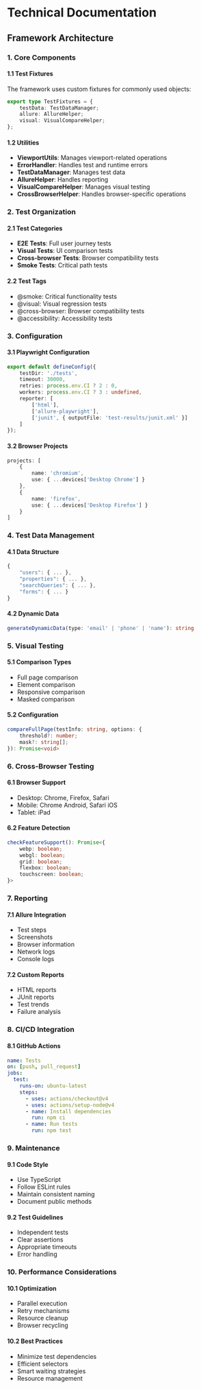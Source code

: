 # Technical Documentation

## Framework Architecture

### 1. Core Components

#### 1.1 Test Fixtures
The framework uses custom fixtures for commonly used objects:
```typescript
export type TestFixtures = {
    testData: TestDataManager;
    allure: AllureHelper;
    visual: VisualCompareHelper;
};
```

#### 1.2 Utilities
- **ViewportUtils**: Manages viewport-related operations
- **ErrorHandler**: Handles test and runtime errors
- **TestDataManager**: Manages test data
- **AllureHelper**: Handles reporting
- **VisualCompareHelper**: Manages visual testing
- **CrossBrowserHelper**: Handles browser-specific operations

### 2. Test Organization

#### 2.1 Test Categories
- **E2E Tests**: Full user journey tests
- **Visual Tests**: UI comparison tests
- **Cross-browser Tests**: Browser compatibility tests
- **Smoke Tests**: Critical path tests

#### 2.2 Test Tags
- @smoke: Critical functionality tests
- @visual: Visual regression tests
- @cross-browser: Browser compatibility tests
- @accessibility: Accessibility tests

### 3. Configuration

#### 3.1 Playwright Configuration
```typescript
export default defineConfig({
    testDir: './tests',
    timeout: 30000,
    retries: process.env.CI ? 2 : 0,
    workers: process.env.CI ? 3 : undefined,
    reporter: [
        ['html'],
        ['allure-playwright'],
        ['junit', { outputFile: 'test-results/junit.xml' }]
    ]
});
```

#### 3.2 Browser Projects
```typescript
projects: [
    {
        name: 'chromium',
        use: { ...devices['Desktop Chrome'] }
    },
    {
        name: 'firefox',
        use: { ...devices['Desktop Firefox'] }
    }
]
```

### 4. Test Data Management

#### 4.1 Data Structure
```typescript
{
    "users": { ... },
    "properties": { ... },
    "searchQueries": { ... },
    "forms": { ... }
}
```

#### 4.2 Dynamic Data
```typescript
generateDynamicData(type: 'email' | 'phone' | 'name'): string
```

### 5. Visual Testing

#### 5.1 Comparison Types
- Full page comparison
- Element comparison
- Responsive comparison
- Masked comparison

#### 5.2 Configuration
```typescript
compareFullPage(testInfo: string, options: {
    threshold?: number;
    mask?: string[];
}): Promise<void>
```

### 6. Cross-Browser Testing

#### 6.1 Browser Support
- Desktop: Chrome, Firefox, Safari
- Mobile: Chrome Android, Safari iOS
- Tablet: iPad

#### 6.2 Feature Detection
```typescript
checkFeatureSupport(): Promise<{
    webp: boolean;
    webgl: boolean;
    grid: boolean;
    flexbox: boolean;
    touchscreen: boolean;
}>
```

### 7. Reporting

#### 7.1 Allure Integration
- Test steps
- Screenshots
- Browser information
- Network logs
- Console logs

#### 7.2 Custom Reports
- HTML reports
- JUnit reports
- Test trends
- Failure analysis

### 8. CI/CD Integration

#### 8.1 GitHub Actions
```yaml
name: Tests
on: [push, pull_request]
jobs:
  test:
    runs-on: ubuntu-latest
    steps:
      - uses: actions/checkout@v4
      - uses: actions/setup-node@v4
      - name: Install dependencies
        run: npm ci
      - name: Run tests
        run: npm test
```

### 9. Maintenance

#### 9.1 Code Style
- Use TypeScript
- Follow ESLint rules
- Maintain consistent naming
- Document public methods

#### 9.2 Test Guidelines
- Independent tests
- Clear assertions
- Appropriate timeouts
- Error handling

### 10. Performance Considerations

#### 10.1 Optimization
- Parallel execution
- Retry mechanisms
- Resource cleanup
- Browser recycling

#### 10.2 Best Practices
- Minimize test dependencies
- Efficient selectors
- Smart waiting strategies
- Resource management

